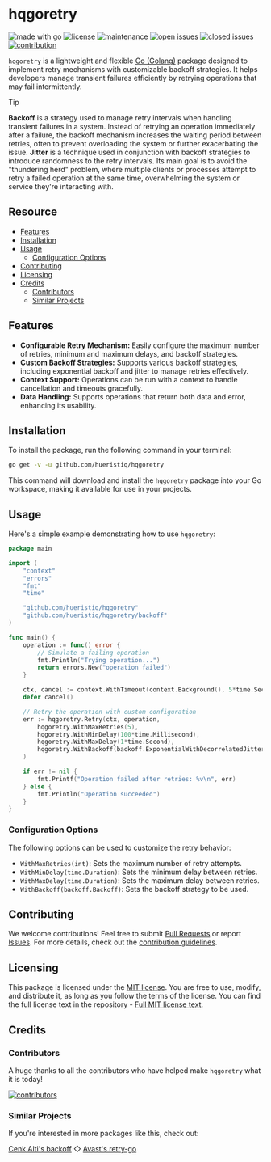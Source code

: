 # hqgoretry

![made with go](https://img.shields.io/badge/made%20with-Go-0000FF.svg) [![license](https://img.shields.io/badge/license-MIT-gray.svg?color=0000FF)](https://github.com/hueristiq/hqgoretry/blob/master/LICENSE) ![maintenance](https://img.shields.io/badge/maintained%3F-yes-0000FF.svg) [![open issues](https://img.shields.io/github/issues-raw/hueristiq/hqgoretry.svg?style=flat&color=0000FF)](https://github.com/hueristiq/hqgoretry/issues?q=is:issue+is:open) [![closed issues](https://img.shields.io/github/issues-closed-raw/hueristiq/hqgoretry.svg?style=flat&color=0000FF)](https://github.com/hueristiq/hqgoretry/issues?q=is:issue+is:closed) [![contribution](https://img.shields.io/badge/contributions-welcome-0000FF.svg)](https://github.com/hueristiq/hqgoretry/blob/master/CONTRIBUTING.md)

`hqgoretry` is a lightweight and flexible [Go (Golang)](http://golang.org/) package designed to implement retry mechanisms with customizable backoff strategies. It helps developers manage transient failures efficiently by retrying operations that may fail intermittently.

> [!TIP]
> **Backoff** is a strategy used to manage retry intervals when handling transient failures in a system. Instead of retrying an operation immediately after a failure, the backoff mechanism increases the waiting period between retries, often to prevent overloading the system or further exacerbating the issue.
> **Jitter** is a technique used in conjunction with backoff strategies to introduce randomness to the retry intervals. Its main goal is to avoid the "thundering herd" problem, where multiple clients or processes attempt to retry a failed operation at the same time, overwhelming the system or service they're interacting with.

## Resource

* [Features](#features)
* [Installation](#installation)
* [Usage](#usage)
	* [Configuration Options](#configuration-options)
* [Contributing](#contributing)
* [Licensing](#licensing)
* [Credits](#credits)
	* [Contributors](#contributors)
	* [Similar Projects](#similar-projects)

## Features

* **Configurable Retry Mechanism:** Easily configure the maximum number of retries, minimum and maximum delays, and backoff strategies.
* **Custom Backoff Strategies:** Supports various backoff strategies, including exponential backoff and jitter to manage retries effectively.
* **Context Support:** Operations can be run with a context to handle cancellation and timeouts gracefully.
* **Data Handling:** Supports operations that return both data and error, enhancing its usability.

## Installation

To install the package, run the following command in your terminal:

```bash
go get -v -u github.com/hueristiq/hqgoretry
```

This command will download and install the `hqgoretry` package into your Go workspace, making it available for use in your projects.

## Usage

Here's a simple example demonstrating how to use `hqgoretry`:

```go
package main

import (
	"context"
	"errors"
	"fmt"
	"time"

	"github.com/hueristiq/hqgoretry"
	"github.com/hueristiq/hqgoretry/backoff"
)

func main() {
	operation := func() error {
		// Simulate a failing operation
		fmt.Println("Trying operation...")
		return errors.New("operation failed")
	}

	ctx, cancel := context.WithTimeout(context.Background(), 5*time.Second)
	defer cancel()

	// Retry the operation with custom configuration
	err := hqgoretry.Retry(ctx, operation,
		hqgoretry.WithMaxRetries(5),
		hqgoretry.WithMinDelay(100*time.Millisecond),
		hqgoretry.WithMaxDelay(1*time.Second),
		hqgoretry.WithBackoff(backoff.ExponentialWithDecorrelatedJitter()),
	)

	if err != nil {
		fmt.Printf("Operation failed after retries: %v\n", err)
	} else {
		fmt.Println("Operation succeeded")
	}
}
```

### Configuration Options

The following options can be used to customize the retry behavior:

* `WithMaxRetries(int)`: Sets the maximum number of retry attempts.
* `WithMinDelay(time.Duration)`: Sets the minimum delay between retries.
* `WithMaxDelay(time.Duration)`: Sets the maximum delay between retries.
* `WithBackoff(backoff.Backoff)`: Sets the backoff strategy to be used.

## Contributing

We welcome contributions! Feel free to submit [Pull Requests](https://github.com/hueristiq/hqgoretry/pulls) or report [Issues](https://github.com/hueristiq/hqgoretry/issues). For more details, check out the [contribution guidelines](https://github.com/hueristiq/hqgoretry/blob/master/CONTRIBUTING.md).

## Licensing

This package is licensed under the [MIT license](https://opensource.org/license/mit). You are free to use, modify, and distribute it, as long as you follow the terms of the license. You can find the full license text in the repository - [Full MIT license text](https://github.com/hueristiq/hqgoretry/blob/master/LICENSE).

## Credits

### Contributors

A huge thanks to all the contributors who have helped make `hqgoretry` what it is today!

[![contributors](https://contrib.rocks/image?repo=hueristiq/hqgoretry&max=500)](https://github.com/hueristiq/hqgoretry/graphs/contributors)

### Similar Projects

If you're interested in more packages like this, check out:

[Cenk Alti's backoff](https://github.com/cenkalti/backoff) ◇ [Avast's retry-go](https://github.com/avast/retry-go)
